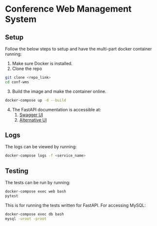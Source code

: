 # Conference Web Management System

## Setup

Follow the below steps to setup and have the multi-part docker container running:

1. Make sure Docker is installed.
2. Clone the repo
```bash
git clone <repo_link>
cd conf-wms
```
3. Build the image and make the container online.
```bash
docker-compose up -d --build
```
4. The FastAPI documentation is accessible at:
   1. [Swagger UI](http://localhost:8002/docs)
   2. [Alternative UI](http://localhost:8002/redoc)

## Logs

The logs can be viewed by running:
```bash
docker-compose logs -f <service_name>
```

## Testing
The tests can be run by running:
```bash
docker-compose exec web bash
pytest
```
This is for running the tests written for FastAPI. For accessing MySQL:
```bash
docker-compose exec db bash
mysql -uroot -proot
```
